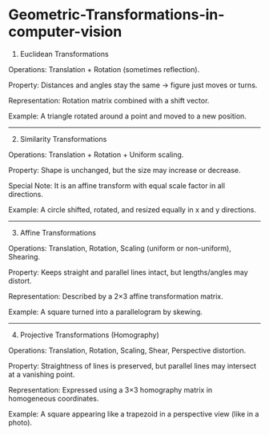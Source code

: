# Geometric-Transformations-in-computer-vision

1. Euclidean Transformations

Operations: Translation + Rotation (sometimes reflection).

Property: Distances and angles stay the same → figure just moves or turns.

Representation: Rotation matrix combined with a shift vector.

Example: A triangle rotated around a point and moved to a new position.



---

2. Similarity Transformations

Operations: Translation + Rotation + Uniform scaling.

Property: Shape is unchanged, but the size may increase or decrease.

Special Note: It is an affine transform with equal scale factor in all directions.

Example: A circle shifted, rotated, and resized equally in x and y directions.



---

3. Affine Transformations

Operations: Translation, Rotation, Scaling (uniform or non-uniform), Shearing.

Property: Keeps straight and parallel lines intact, but lengths/angles may distort.

Representation: Described by a 2×3 affine transformation matrix.

Example: A square turned into a parallelogram by skewing.



---

4. Projective Transformations (Homography)

Operations: Translation, Rotation, Scaling, Shear, Perspective distortion.

Property: Straightness of lines is preserved, but parallel lines may intersect at a vanishing point.

Representation: Expressed using a 3×3 homography matrix in homogeneous coordinates.

Example: A square appearing like a trapezoid in a perspective view (like in a photo).
